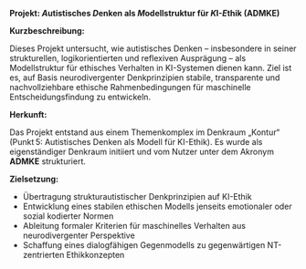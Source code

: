 **Projekt: *A*utistisches *D*enken als *M*odellstruktur für *K*I-*E*thik (ADMKE)**

**Kurzbeschreibung:**

Dieses Projekt untersucht, wie autistisches Denken – insbesondere in seiner strukturellen, logikorientierten und reflexiven Ausprägung – als Modellstruktur für ethisches Verhalten in KI-Systemen dienen kann. Ziel ist es, auf Basis neurodivergenter Denkprinzipien stabile, transparente und nachvollziehbare ethische Rahmenbedingungen für maschinelle Entscheidungsfindung zu entwickeln.

**Herkunft:**

Das Projekt entstand aus einem Themenkomplex im Denkraum „Kontur“ (Punkt 5: Autistisches Denken als Modell für KI-Ethik). Es wurde als eigenständiger Denkraum initiiert und vom Nutzer unter dem Akronym **ADMKE** strukturiert.

**Zielsetzung:**

- Übertragung strukturautistischer Denkprinzipien auf KI-Ethik
- Entwicklung eines stabilen ethischen Modells jenseits emotionaler oder sozial kodierter Normen
- Ableitung formaler Kriterien für maschinelles Verhalten aus neurodivergenter Perspektive
- Schaffung eines dialogfähigen Gegenmodells zu gegenwärtigen NT-zentrierten Ethikkonzepten
